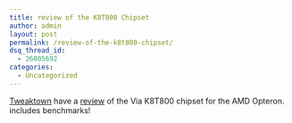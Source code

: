 ```yaml
---
title: review of the K8T800 Chipset
author: admin
layout: post
permalink: /review-of-the-k8t800-chipset/
dsq_thread_id:
  - 26005692
categories:
  - Uncategorized
---
```

[Tweaktown][1] have a [review][2] of the Via K8T800 chipset for the AMD Opteron. includes benchmarks!

 [1]: http://www.tweaktown.com
 [2]: http://www.tweaktown.com/document.php?dType=article&dId=511